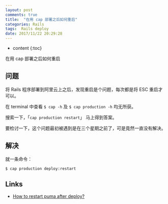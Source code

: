 ```yaml
---
layout: post
comments: true
title:  "在用 cap 部署之后如何重启"
categories: Rails
tags:  Rails deploy
date: 2017/11/22 20:29:28
---
```


* content
{:toc}

在用 cap 部署之后如何重启






## 问题

将 Rails 程序部署到阿里云上之后，发现重启是个问题，每次都是将 ESC 重启才可以。

在 terminal 中查看 `$ cap -h` 及 `$ cap production -h` 均无所获。

搜索一下，「`cap production restart`」 马上得到答案。

要检讨一下，这个问题最初被遇到是在三个星期之前了，可是竟然一直没有解决。

## 解决

就一条命令：

`$ cap production deploy:restart`



## Links

* [How to restart puma after deploy?](https://stackoverflow.com/a/38263426/4455426)
